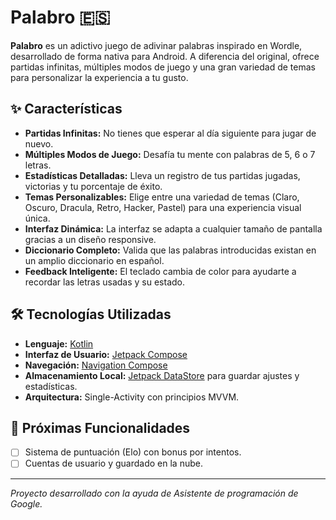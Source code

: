 # Palabro 🇪🇸

**Palabro** es un adictivo juego de adivinar palabras inspirado en Wordle, desarrollado de forma nativa para Android. A diferencia del original, ofrece partidas infinitas, múltiples modos de juego y una gran variedad de temas para personalizar la experiencia a tu gusto.

## ✨ Características

* **Partidas Infinitas:** No tienes que esperar al día siguiente para jugar de nuevo.
* **Múltiples Modos de Juego:** Desafía tu mente con palabras de 5, 6 o 7 letras.
* **Estadísticas Detalladas:** Lleva un registro de tus partidas jugadas, victorias y tu porcentaje de éxito.
* **Temas Personalizables:** Elige entre una variedad de temas (Claro, Oscuro, Dracula, Retro, Hacker, Pastel) para una experiencia visual única.
* **Interfaz Dinámica:** La interfaz se adapta a cualquier tamaño de pantalla gracias a un diseño responsive.
* **Diccionario Completo:** Valida que las palabras introducidas existan en un amplio diccionario en español.
* **Feedback Inteligente:** El teclado cambia de color para ayudarte a recordar las letras usadas y su estado.

## 🛠️ Tecnologías Utilizadas

* **Lenguaje:** [Kotlin](https://kotlinlang.org/)
* **Interfaz de Usuario:** [Jetpack Compose](https://developer.android.com/jetpack/compose)
* **Navegación:** [Navigation Compose](https://developer.android.com/jetpack/compose/navigation)
* **Almacenamiento Local:** [Jetpack DataStore](https://developer.android.com/topic/libraries/architecture/datastore) para guardar ajustes y estadísticas.
* **Arquitectura:** Single-Activity con principios MVVM.

## 🚀 Próximas Funcionalidades

- [ ] Sistema de puntuación (Elo) con bonus por intentos.
- [ ] Cuentas de usuario y guardado en la nube.

---
*Proyecto desarrollado con la ayuda de Asistente de programación de Google.*
